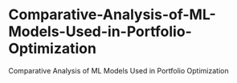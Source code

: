 # Comparative-Analysis-of-ML-Models-Used-in-Portfolio-Optimization
Comparative Analysis of ML Models Used in Portfolio Optimization
